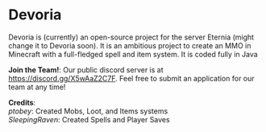 # Devoria
Devoria is (currently) an open-source project for the server Eternia (might change it to Devoria soon). It is an ambitious project to create an
MMO in Minecraft with a full-fledged spell and item system. It is coded fully in Java 

**Join the Team!**:
Our public discord server is at https://discord.gg/X5wAaZ2C7F. Feel free to submit an application for our team at any time!

**Credits**:  
*ptobey*: Created Mobs, Loot, and Items systems  
*SleepingRaven*: Created Spells and Player Saves  
